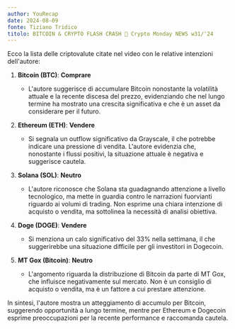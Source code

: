 ```yaml
---
author: YouRecap
date: 2024-08-09
fonte: Tiziano Tridico
titolo: BITCOIN & CRYPTO FLASH CRASH 🔴 Crypto Monday NEWS w31/'24
---
```


Ecco la lista delle criptovalute citate nel video con le relative intenzioni dell'autore:

1. **Bitcoin (BTC)**: **Comprare**
   - L'autore suggerisce di accumulare Bitcoin nonostante la volatilità attuale e la recente discesa del prezzo, evidenziando che nel lungo termine ha mostrato una crescita significativa e che è un asset da considerare per il futuro.

2. **Ethereum (ETH)**: **Vendere**
   - Si segnala un outflow significativo da Grayscale, il che potrebbe indicare una pressione di vendita. L'autore evidenzia che, nonostante i flussi positivi, la situazione attuale è negativa e suggerisce cautela.

3. **Solana (SOL)**: **Neutro**
   - L'autore riconosce che Solana sta guadagnando attenzione a livello tecnologico, ma mette in guardia contro le narrazioni fuorvianti riguardo ai volumi di trading. Non esprime una chiara intenzione di acquisto o vendita, ma sottolinea la necessità di analisi obiettiva.

4. **Doge (DOGE)**: **Vendere**
   - Si menziona un calo significativo del 33% nella settimana, il che suggerirebbe una situazione difficile per gli investitori in Dogecoin.

5. **MT Gox (Bitcoin)**: **Neutro**
   - L'argomento riguarda la distribuzione di Bitcoin da parte di MT Gox, che influisce negativamente sul mercato. Non è un consiglio di acquisto o vendita, ma è un fattore a cui prestare attenzione.

In sintesi, l'autore mostra un atteggiamento di accumulo per Bitcoin, suggerendo opportunità a lungo termine, mentre per Ethereum e Dogecoin esprime preoccupazioni per la recente performance e raccomanda cautela.
